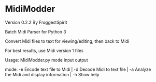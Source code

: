 # MidiModder
Version 0.2.2
By FroggestSpirit

Batch Midi Parser for Python 3

Convert Midi files to text for viewing/editing, then back to Midi

For best results, use Midi version 1 files

Usage: MidiModder.py mode input output

mode: -e  Encode text file to Midi  | -d  Decode Midi to text file  | -a  Analyze the Midi and display information  | -h  Show help
